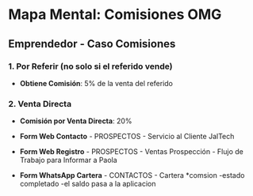 # Mapa Mental: Comisiones OMG

## Emprendedor - Caso Comisiones

### 1. Por Referir (no solo si el referido vende)
   - **Obtiene Comisión**: 5% de la venta del referido

### 2. Venta Directa
   - **Comisión por Venta Directa**: 20%



- **Form Web Contacto** - PROSPECTOS - Servicio al Cliente JalTech
- **Form Web Registro** - PROSPECTOS - Ventas Prospección - Flujo de Trabajo para Informar a Paola
- **Form WhatsApp Cartera** - CONTACTOS - Cartera 
*comsion
 -estado completado
    -el saldo pasa a la aplicacion
